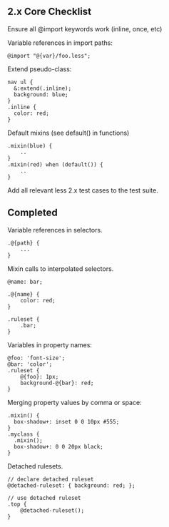
2.x Core Checklist
---------

Ensure all @import keywords work (inline, once, etc)

Variable references in import paths:

    @import "@{var}/foo.less";


Extend pseudo-class:

    nav ul {
      &:extend(.inline);
      background: blue;
    }
    .inline {
      color: red;
    }

Default mixins (see default() in functions)

    .mixin(blue) {
        ..
    }
    .mixin(red) when (default()) {
        ..
    }

Add all relevant less 2.x test cases to the test suite.


Completed
-----

Variable references in selectors.

    .@{path} {
        ...
    }


Mixin calls to interpolated selectors.

    @name: bar;

    .@{name} {
        color: red;
    }

    .ruleset {
        .bar;
    }

Variables in property names:

    @foo: 'font-size';
    @bar: 'color';
    .ruleset {
        @{foo}: 1px;
        background-@{bar}: red;
    }


Merging property values by comma or space:

    .mixin() {
      box-shadow+: inset 0 0 10px #555;
    }
    .myclass {
      .mixin();
      box-shadow+: 0 0 20px black;
    }


Detached rulesets.

    // declare detached ruleset
    @detached-ruleset: { background: red; };

    // use detached ruleset
    .top {
        @detached-ruleset(); 
    }


